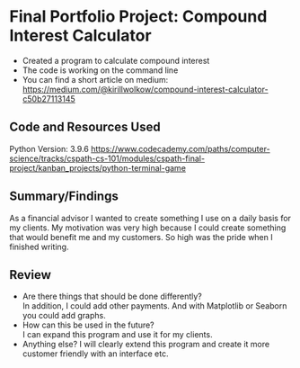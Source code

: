# Final Portfolio Project: Compound Interest Calculator

- Created a program to calculate compound interest
- The code is working on the command line
- You can find a short article on medium: https://medium.com/@kirillwolkow/compound-interest-calculator-c50b27113145

## Code and Resources Used
Python Version: 3.9.6
https://www.codecademy.com/paths/computer-science/tracks/cspath-cs-101/modules/cspath-final-project/kanban_projects/python-terminal-game 

## Summary/Findings
As a financial advisor I wanted to create something I use on a daily basis for my clients. My motivation was very high because I could create something that would benefit me and my customers. So high was the pride when I finished writing.

## Review
- Are there things that should be done differently?  
    In addition, I could add other payments. And with Matplotlib or Seaborn you could add graphs.
- How can this be used in the future?  
    I can expand this program and use it for my clients.
- Anything else?
    I will clearly extend this program and create it more customer friendly with an interface etc.
